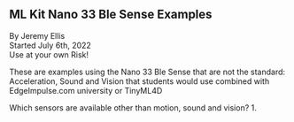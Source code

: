 ## ML Kit Nano 33 Ble Sense Examples


By Jeremy Ellis  
Started July 6th, 2022  
Use at your own Risk!  

These are examples using the Nano 33 Ble Sense that are not the standard: Acceleration, Sound and Vision
that students would use combined with EdgeImpulse.com university or TinyML4D


Which sensors are available other than motion, sound and vision?
1. 
